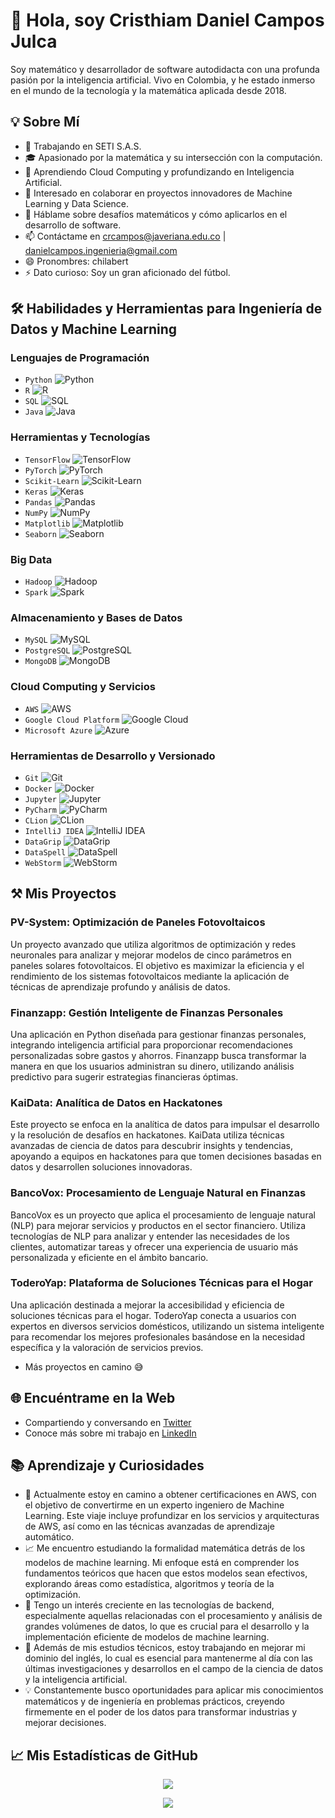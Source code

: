 # 👋 Hola, soy Cristhiam Daniel Campos Julca

Soy matemático y desarrollador de software autodidacta con una profunda pasión por la inteligencia artificial. 
Vivo en Colombia, y he estado inmerso en el mundo de la tecnología y la matemática aplicada desde 2018.

## 💡 Sobre Mí
- 🔭 Trabajando en SETI S.A.S.
- 🎓 Apasionado por la matemática y su intersección con la computación.
- 🌱 Aprendiendo Cloud Computing y profundizando en Inteligencia Artificial.
- 👯 Interesado en colaborar en proyectos innovadores de Machine Learning y Data Science.
- 💬 Háblame sobre desafíos matemáticos y cómo aplicarlos en el desarrollo de software.
- 📫 Contáctame en crcampos@javeriana.edu.co | danielcampos.ingenieria@gmail.com
- 😄 Pronombres: chilabert
- ⚡ Dato curioso: Soy un gran aficionado del fútbol.

## 🛠️ Habilidades y Herramientas para Ingeniería de Datos y Machine Learning

### Lenguajes de Programación
- `Python` ![Python](https://img.shields.io/badge/-Python-3776AB?style=flat&logo=python&logoColor=white)
- `R` ![R](https://img.shields.io/badge/-R-276DC3?style=flat&logo=r&logoColor=white)
- `SQL` ![SQL](https://img.shields.io/badge/-SQL-4479A1?style=flat&logo=sql&logoColor=white)
- `Java` ![Java](https://img.shields.io/badge/-Java-007396?style=flat&logo=java&logoColor=white)

### Herramientas y Tecnologías
- `TensorFlow` ![TensorFlow](https://img.shields.io/badge/-TensorFlow-FF6F00?style=flat&logo=tensorflow&logoColor=white)
- `PyTorch` ![PyTorch](https://img.shields.io/badge/-PyTorch-EE4C2C?style=flat&logo=pytorch&logoColor=white)
- `Scikit-Learn` ![Scikit-Learn](https://img.shields.io/badge/-Scikit--Learn-F7931E?style=flat&logo=scikit-learn&logoColor=white)
- `Keras` ![Keras](https://img.shields.io/badge/-Keras-D00000?style=flat&logo=keras&logoColor=white)
- `Pandas` ![Pandas](https://img.shields.io/badge/-Pandas-150458?style=flat&logo=pandas&logoColor=white)
- `NumPy` ![NumPy](https://img.shields.io/badge/-NumPy-013243?style=flat&logo=numpy&logoColor=white)
- `Matplotlib` ![Matplotlib](https://img.shields.io/badge/-Matplotlib-11557C?style=flat&logo=matplotlib&logoColor=white)
- `Seaborn` ![Seaborn](https://img.shields.io/badge/-Seaborn-77A1B5?style=flat&logo=seaborn&logoColor=white)

### Big Data
- `Hadoop` ![Hadoop](https://img.shields.io/badge/-Hadoop-66CCFF?style=flat&logo=hadoop&logoColor=white)
- `Spark` ![Spark](https://img.shields.io/badge/-Spark-E25A1C?style=flat&logo=apache-spark&logoColor=white)

### Almacenamiento y Bases de Datos
- `MySQL` ![MySQL](https://img.shields.io/badge/-MySQL-4479A1?style=flat&logo=mysql&logoColor=white)
- `PostgreSQL` ![PostgreSQL](https://img.shields.io/badge/-PostgreSQL-336791?style=flat&logo=postgresql&logoColor=white)
- `MongoDB` ![MongoDB](https://img.shields.io/badge/-MongoDB-47A248?style=flat&logo=mongodb&logoColor=white)

### Cloud Computing y Servicios
- `AWS` ![AWS](https://img.shields.io/badge/-AWS-232F3E?style=flat&logo=amazon-aws&logoColor=white)
- `Google Cloud Platform` ![Google Cloud](https://img.shields.io/badge/-Google%20Cloud-4285F4?style=flat&logo=google-cloud&logoColor=white)
- `Microsoft Azure` ![Azure](https://img.shields.io/badge/-Microsoft%20Azure-0089D6?style=flat&logo=microsoft-azure&logoColor=white)

### Herramientas de Desarrollo y Versionado
- `Git` ![Git](https://img.shields.io/badge/-Git-F05032?style=flat&logo=git&logoColor=white)
- `Docker` ![Docker](https://img.shields.io/badge/-Docker-2496ED?style=flat&logo=docker&logoColor=white)
- `Jupyter` ![Jupyter](https://img.shields.io/badge/-Jupyter-F37626?style=flat&logo=jupyter&logoColor=white)
- `PyCharm` ![PyCharm](https://img.shields.io/badge/-PyCharm-21D789?style=flat&logo=pycharm&logoColor=white)
- `CLion` ![CLion](https://img.shields.io/badge/-CLion-21D789?style=flat&logo=clion&logoColor=white)
- `IntelliJ IDEA` ![IntelliJ IDEA](https://img.shields.io/badge/-IntelliJ%20IDEA-000000?style=flat&logo=intellij-idea&logoColor=white)
- `DataGrip` ![DataGrip](https://img.shields.io/badge/-DataGrip-21D789?style=flat&logo=datagrip&logoColor=white)
- `DataSpell` ![DataSpell](https://img.shields.io/badge/-DataSpell-21D789?style=flat&logo=dataspell&logoColor=white)
- `WebStorm` ![WebStorm](https://img.shields.io/badge/-WebStorm-21D789?style=flat&logo=webstorm&logoColor=white)

## ⚒️ Mis Proyectos

### PV-System: Optimización de Paneles Fotovoltaicos
Un proyecto avanzado que utiliza algoritmos de optimización y redes neuronales para analizar y mejorar modelos de cinco parámetros en paneles solares fotovoltaicos. El objetivo es maximizar la eficiencia y el rendimiento de los sistemas fotovoltaicos mediante la aplicación de técnicas de aprendizaje profundo y análisis de datos.

### Finanzapp: Gestión Inteligente de Finanzas Personales
Una aplicación en Python diseñada para gestionar finanzas personales, integrando inteligencia artificial para proporcionar recomendaciones personalizadas sobre gastos y ahorros. Finanzapp busca transformar la manera en que los usuarios administran su dinero, utilizando análisis predictivo para sugerir estrategias financieras óptimas.

### KaiData: Analítica de Datos en Hackatones
Este proyecto se enfoca en la analítica de datos para impulsar el desarrollo y la resolución de desafíos en hackatones. KaiData utiliza técnicas avanzadas de ciencia de datos para descubrir insights y tendencias, apoyando a equipos en hackatones para que tomen decisiones basadas en datos y desarrollen soluciones innovadoras.

### BancoVox: Procesamiento de Lenguaje Natural en Finanzas
BancoVox es un proyecto que aplica el procesamiento de lenguaje natural (NLP) para mejorar servicios y productos en el sector financiero. Utiliza tecnologías de NLP para analizar y entender las necesidades de los clientes, automatizar tareas y ofrecer una experiencia de usuario más personalizada y eficiente en el ámbito bancario.

### ToderoYap: Plataforma de Soluciones Técnicas para el Hogar
Una aplicación destinada a mejorar la accesibilidad y eficiencia de soluciones técnicas para el hogar. ToderoYap conecta a usuarios con expertos en diversos servicios domésticos, utilizando un sistema inteligente para recomendar los mejores profesionales basándose en la necesidad específica y la valoración de servicios previos.

- Más proyectos en camino 😅



## 🌐 Encuéntrame en la Web
- Compartiendo y conversando en [Twitter](https://twitter.com/camposjulca73)
- Conoce más sobre mi trabajo en [LinkedIn](https://www.linkedin.com/in/ingeniero-campos/)

## 📚 Aprendizaje y Curiosidades

- 🌱 Actualmente estoy en camino a obtener certificaciones en AWS, con el objetivo de convertirme en un experto ingeniero de Machine Learning. Este viaje incluye profundizar en los servicios y arquitecturas de AWS, así como en las técnicas avanzadas de aprendizaje automático.
- 📈 Me encuentro estudiando la formalidad matemática detrás de los modelos de machine learning. Mi enfoque está en comprender los fundamentos teóricos que hacen que estos modelos sean efectivos, explorando áreas como estadística, algoritmos y teoría de la optimización.
- 👀 Tengo un interés creciente en las tecnologías de backend, especialmente aquellas relacionadas con el procesamiento y análisis de grandes volúmenes de datos, lo que es crucial para el desarrollo y la implementación eficiente de modelos de machine learning.
- 📖 Además de mis estudios técnicos, estoy trabajando en mejorar mi dominio del inglés, lo cual es esencial para mantenerme al día con las últimas investigaciones y desarrollos en el campo de la ciencia de datos y la inteligencia artificial.
- 💡 Constantemente busco oportunidades para aplicar mis conocimientos matemáticos y de ingeniería en problemas prácticos, creyendo firmemente en el poder de los datos para transformar industrias y mejorar decisiones.

## 📈 Mis Estadísticas de GitHub
<p align="center">
  <img src="https://github-readme-stats.vercel.app/api/top-langs/?username=cristhiamdaniel-cj&layout=compact" />
</p>
<p align="center">
  <img src="https://github-readme-stats.vercel.app/api?username=cristhiamdaniel-cj&show_icons=true" />
</p>
